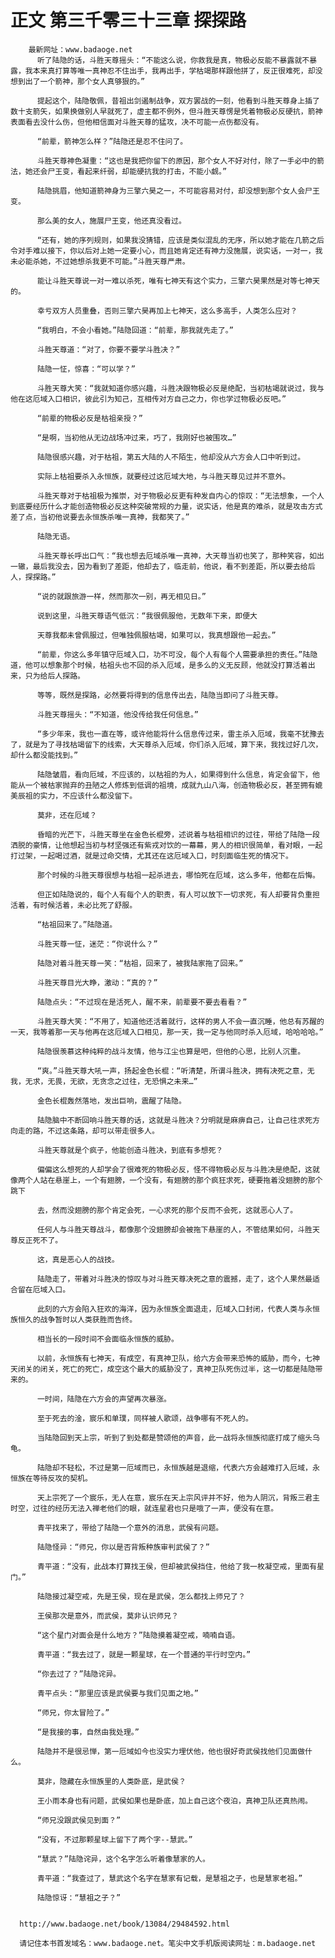# 正文 第三千零三十三章 探探路
        最新网址：www.badaoge.net
          听了陆隐的话，斗胜天尊摇头：“不能这么说，你救我是真，物极必反能不暴露就不暴露，我本来真打算等唯一真神忍不住出手，我再出手，学枯竭那样跟他拼了，反正很难死，却没想到出了一个箭神，那个女人真够狠的。”
      
          提起这个，陆隐敬佩，昔祖出剑遏制战争，双方罢战的一刻，他看到斗胜天尊身上插了数十支箭矢，如果换做别人早就死了，虚主都不例外，但斗胜天尊愣是凭着物极必反硬抗，箭神表面看去没什么伤，但他相信面对斗胜天尊的猛攻，决不可能一点伤都没有。
      
          “前辈，箭神怎么样？”陆隐还是忍不住问了。
      
          斗胜天尊神色凝重：“这也是我把你留下的原因，那个女人不好对付，除了一手必中的箭法，她还会尸王变，看起来纤弱，却能硬抗我的打击，不能小觑。”
      
          陆隐挑眉，他知道箭神身为三擎六昊之一，不可能容易对付，却没想到那个女人会尸王变。
      
          那么美的女人，施展尸王变，他还真没看过。
      
          “还有，她的序列规则，如果我没猜错，应该是类似混乱的无序，所以她才能在几箭之后令对手难以接下，你以后对上她一定要小心，而且她肯定还有神力没施展，说实话，一对一，我未必能杀她，不过她想杀我更不可能。”斗胜天尊严肃。
      
          能让斗胜天尊说一对一难以杀死，唯有七神天有这个实力，三擎六昊果然是对等七神天的。
      
          幸亏双方人员重叠，否则三擎六昊再加上七神天，这么多高手，人类怎么应对？
      
          “我明白，不会小看她。”陆隐回道：“前辈，那我就先走了。”
      
          斗胜天尊道：“对了，你要不要学斗胜决？”
      
          陆隐一怔，惊喜：“可以学？”
      
          斗胜天尊大笑：“我就知道你感兴趣，斗胜决跟物极必反是绝配，当初枯竭就说过，我与他在这厄域入口相识，彼此引为知己，互相传对方自己之力，你也学过物极必反吧。”
      
          “前辈的物极必反是枯祖亲授？”
      
          “是啊，当初他从无边战场冲过来，巧了，我刚好也被围攻…”
      
          陆隐很感兴趣，对于枯祖，第五大陆的人不陌生，他却没从六方会人口中听到过。
      
          实际上枯祖要杀入永恒族，就要经过这厄域大地，与斗胜天尊见过并不意外。
      
          斗胜天尊对于枯祖极为推崇，对于物极必反更有种发自内心的惊叹：“无法想象，一个人到底要经历什么才能创造物极必反这种突破常规的力量，说实话，他是真的难杀，就是攻击方式差了点，当初他说要去永恒族杀唯一真神，我都笑了。”
      
          陆隐无语。
      
          斗胜天尊长呼出口气：“我也想去厄域杀唯一真神，大天尊当初也笑了，那种笑容，如出一辙，最后我没去，因为看到了差距，他却去了，临走前，他说，看不到差距，所以要去给后人，探探路。”
      
          “说的就跟旅游一样，然而那次一别，再无相见日。”
      
          说到这里，斗胜天尊语气低沉：“我很佩服他，无数年下来，即便大
      
          天尊我都未曾佩服过，但唯独佩服枯竭，如果可以，我真想跟他一起去。”
      
          “前辈，你这么多年镇守厄域入口，功不可没，每个人有每个人需要承担的责任。”陆隐道，他可以想象那个时候，枯祖头也不回的杀入厄域，是多么的义无反顾，他就没打算活着出来，只为给后人探路。
      
          等等，既然是探路，必然要将得到的信息传出去，陆隐当即问了斗胜天尊。
      
          斗胜天尊摇头：“不知道，他没传给我任何信息。”
      
          “多少年来，我也一直在等，或许他能将什么信息传过来，雷主杀入厄域，我毫不犹豫去了，就是为了寻找枯竭留下的线索，大天尊杀入厄域，你们杀入厄域，算下来，我找过好几次，却什么都没能找到。”
      
          陆隐皱眉，看向厄域，不应该的，以枯祖的为人，如果得到什么信息，肯定会留下，他能从一个被枯家抛弃的丑陋之人修炼到低调的祖境，成就九山八海，创造物极必反，甚至拥有媲美辰祖的实力，不应该什么都没留下。
      
          莫非，还在厄域？
      
          昏暗的光芒下，斗胜天尊坐在金色长棍旁，述说着与枯祖相识的过往，带给了陆隐一段洒脱的豪情，让他想起当初与材坚强还有紫戎对饮的一幕幕，男人的相识很简单，看对眼，一起打过架，一起喝过酒，就是过命交情，尤其还在这厄域入口，时刻面临生死的情况下。
      
          那个时候的斗胜天尊很想与枯祖一起杀进去，哪怕死在厄域，这么多年，他都在后悔。
      
          但正如陆隐说的，每个人有每个人的职责，有人可以放下一切求死，有人却要背负重担活着，有时候活着，未必比死了舒服。
      
          “枯祖回来了。”陆隐道。
      
          斗胜天尊一怔，迷茫：“你说什么？”
      
          陆隐对着斗胜天尊一笑：“枯祖，回来了，被我陆家拖了回来。”
      
          斗胜天尊目光大睁，激动：“真的？”
      
          陆隐点头：“不过现在是活死人，醒不来，前辈要不要去看看？”
      
          斗胜天尊大笑：“不用了，知道他还活着就行，这样的男人不会一直沉睡，他总有苏醒的一天，我等着那一天与他再在这厄域入口相见，那一天，我一定与他同时杀入厄域，哈哈哈哈。”
      
          陆隐很羡慕这种纯粹的战斗友情，他与江尘也算是吧，但他的心思，比别人沉重。
      
          “爽。”斗胜天尊大吼一声，扬起金色长棍：“听清楚，所谓斗胜决，拥有决死之意，无我，无求，无畏，无欲，无贪念之过往，无恐惧之未来…”
      
          金色长棍轰然落地，发出巨响，震醒了陆隐。
      
          陆隐脑中不断回响斗胜天尊的话，这就是斗胜决？分明就是麻痹自己，让自己往求死方向走的路，不过这条路，却可以带走很多人。
      
          斗胜天尊就是个疯子，他能创造斗胜决，到底有多想死？
      
          偏偏这么想死的人却学会了很难死的物极必反，怪不得物极必反与斗胜决是绝配，这就像两个人站在悬崖上，一个有翅膀，一个没有，有翅膀的那个疯狂求死，硬要拖着没翅膀的那个跳下
      
          去，然而没翅膀的那个肯定会死，一心求死的那个反而不会死，这就恶心人了。
      
          任何人与斗胜天尊战斗，都像那个没翅膀却会被拖下悬崖的人，不管结果如何，斗胜天尊反正死不了。
      
          这，真是恶心人的战技。
      
          陆隐走了，带着对斗胜决的惊叹与对斗胜天尊决死之意的震撼，走了，这个人果然最适合留在厄域入口。
      
          此刻的六方会陷入狂欢的海洋，因为永恒族全面退走，厄域入口封闭，代表人类与永恒族恒久的战争暂时以人类获胜而告终。
      
          相当长的一段时间不会面临永恒族的威胁。
      
          以前，永恒族有七神天，有成空，有真神卫队，给六方会带来恐怖的威胁，而今，七神天闭关的闭关，死亡的死亡，成空这个最大的威胁没了，真神卫队死伤过半，这一切都是陆隐带来的。
      
          一时间，陆隐在六方会的声望再次暴涨。
      
          至于死去的淦，宸乐和单璞，同样被人歌颂，战争哪有不死人的。
      
          当陆隐回到天上宗，听到了到处都是赞颂他的声音，此一战将永恒族彻底打成了缩头乌龟。
      
          陆隐却不轻松，不过是第一厄域而已，永恒族越是退缩，代表六方会越难打入厄域，永恒族在等待反攻的契机。
      
          天上宗死了一个宸乐，无人在意，宸乐在天上宗风评并不好，他为人阴沉，背叛三君主时空，过往的经历无法入禅老他们的眼，就连星君也只是哦了一声，便没有在意。
      
          青平找来了，带给了陆隐一个意外的消息，武侯有问题。
      
          陆隐怪异：“师兄，你以是否背叛种族审判武侯了？”
      
          青平道：“没有，此战本打算找王侯，但却被武侯挡住，他给了我一枚凝空戒，里面有星门。”
      
          陆隐接过凝空戒，先是王侯，现在是武侯，怎么都找上师兄了？
      
          王侯那次是意外，而武侯，莫非认识师兄？
      
          “这个星门对面会是什么地方？”陆隐摸着凝空戒，喃喃自语。
      
          青平道：“我去过了，就是一颗星球，在一个普通的平行时空内。”
      
          “你去过了？”陆隐诧异。
      
          青平点头：“那里应该是武侯要与我们见面之地。”
      
          “师兄，你太冒险了。”
      
          “是我接的事，自然由我处理。”
      
          陆隐并不是很忌惮，第一厄域如今也没实力埋伏他，他也很好奇武侯找他们见面做什么。
      
          莫非，隐藏在永恒族里的人类卧底，是武侯？
      
          王小雨本身也有问题，武侯如果也是卧底，加上自己这个夜泊，真神卫队还真热闹。
      
          “师兄没跟武侯见到面？”
      
          “没有，不过那颗星球上留下了两个字--慧武。”
      
          “慧武？”陆隐诧异，这个名字怎么听着像慧家的人。
      
          青平道：“我查过了，慧武这个名字在慧家有记载，是慧祖之子，也是慧家老祖。”
      
          陆隐惊讶：“慧祖之子？”
      
      
      http://www.badaoge.net/book/13084/29484592.html
      
      请记住本书首发域名：www.badaoge.net。笔尖中文手机版阅读网址：m.badaoge.net